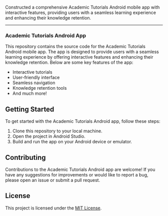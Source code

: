 Constructed a comprehensive Academic Tutorials Android mobile app with interactive features, providing users with a seamless learning experience and enhancing their knowledge retention.

---

### Academic Tutorials Android App

This repository contains the source code for the Academic Tutorials Android mobile app. The app is designed to provide users with a seamless learning experience by offering interactive features and enhancing their knowledge retention. Below are some key features of the app:

- Interactive tutorials
- User-friendly interface
- Seamless navigation
- Knowledge retention tools
- And much more!

## Getting Started

To get started with the Academic Tutorials Android app, follow these steps:

1. Clone this repository to your local machine.
2. Open the project in Android Studio.
3. Build and run the app on your Android device or emulator.

## Contributing

Contributions to the Academic Tutorials Android app are welcome! If you have any suggestions for improvements or would like to report a bug, please open an issue or submit a pull request.

## License

This project is licensed under the [MIT License](LICENSE).
